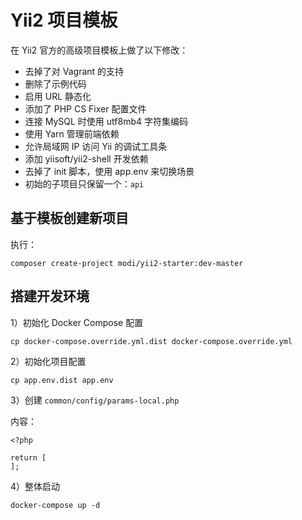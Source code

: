 # Yii2 项目模板

在 Yii2 官方的高级项目模板上做了以下修改：

- 去掉了对 Vagrant 的支持
- 删除了示例代码
- 启用 URL 静态化
- 添加了 PHP CS Fixer 配置文件
- 连接 MySQL 时使用 utf8mb4 字符集编码
- 使用 Yarn 管理前端依赖
- 允许局域网 IP 访问 Yii 的调试工具条
- 添加 yiisoft/yii2-shell 开发依赖
- 去掉了 init 脚本，使用 app.env 来切换场景
- 初始的子项目只保留一个：`api`

## 基于模板创建新项目

执行：

    composer create-project modi/yii2-starter:dev-master

## 搭建开发环境

1）初始化 Docker Compose 配置

    cp docker-compose.override.yml.dist docker-compose.override.yml

2）初始化项目配置

    cp app.env.dist app.env

3）创建 `common/config/params-local.php`

内容：

    <?php

    return [
    ];

4）整体启动

    docker-compose up -d
